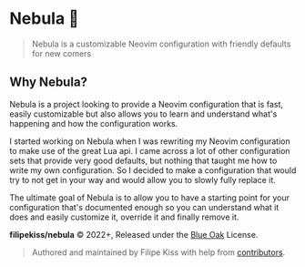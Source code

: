 # Nebula 🌌

> Nebula is a customizable Neovim configuration with friendly defaults for new comers

## Why Nebula?

Nebula is a project looking to provide a Neovim configuration that is fast,
easily customizable but also allows you to learn and understand what's happening
and how the configuration works.

I started working on Nebula when I was rewriting my Neovim configuration to make
use of the great Lua api. I came across a lot of other configuration sets that
provide very good defaults, but nothing that taught me how to write my own
configuration. So I decided to make a configuration that would try to not get in
your way and would allow you to slowly fully replace it.

The ultimate goal of Nebula is to allow you to have a starting point for your
configuration that's documented enough so you can understand what it does and
easily customize it, override it and finally remove it.

**filipekiss/nebula** © 2022+, Released under the [Blue Oak][blue oak] License.

> Authored and maintained by Filipe Kiss with help from [contributors].

[blue oak]: https://blueoakcouncil.org/license/1.0.0#html
[contributors]: http://github.com/filipekiss/nebula/contributors
